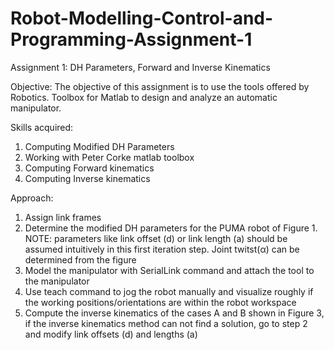# Robot-Modelling-Control-and-Programming-Assignment-1
Assignment 1: DH Parameters, Forward and Inverse Kinematics

Objective:
The objective of this assignment is to use the tools offered by Robotics. Toolbox for Matlab to design and analyze an automatic manipulator.

Skills acquired:
1) Computing Modified DH Parameters
2) Working with Peter Corke matlab toolbox
3) Computing Forward kinematics
4) Computing Inverse kinematics

Approach:
1) Assign link frames
2) Determine the modified DH parameters for the PUMA robot of Figure 1. NOTE: parameters like link offset
(d) or link length (a) should be assumed intuitively in this first iteration step. Joint twitst(α) can be
determined from the figure
3) Model the manipulator with SerialLink command and attach the tool to the manipulator
4) Use teach command to jog the robot manually and visualize roughly if the working positions/orientations
are within the robot workspace
5) Compute the inverse kinematics of the cases A and B shown in Figure 3, if the inverse kinematics method
can not find a solution, go to step 2 and modify link offsets (d) and lengths (a)
